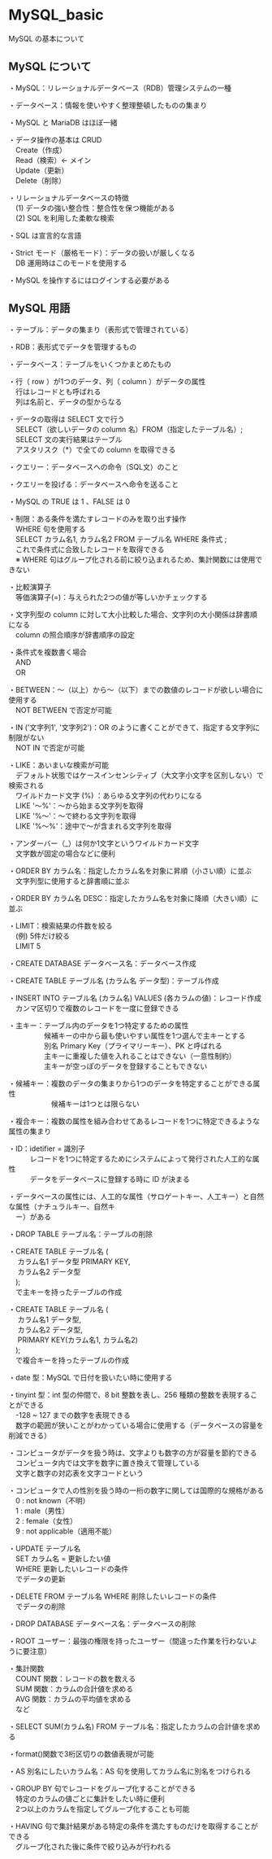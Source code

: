 # MySQL_basic
MySQL の基本について

## MySQL について
・MySQL：リレーショナルデータベース（RDB）管理システムの一種

・データベース：情報を使いやすく整理整頓したものの集まり

・MySQL と MariaDB はほぼ一緒

・データ操作の基本は CRUD  
　Create（作成）  
　Read（検索）← メイン  
　Update（更新）  
　Delete（削除）

・リレーショナルデータベースの特徴  
　(1) データの強い整合性：整合性を保つ機能がある  
　(2) SQL を利用した柔軟な検索

・SQL は宣言的な言語

・Strict モード（厳格モード）：データの扱いが厳しくなる  
　DB 運用時はこのモードを使用する

・MySQL を操作するにはログインする必要がある

## MySQL 用語
・テーブル：データの集まり（表形式で管理されている）

・RDB：表形式でデータを管理するもの

・データベース：テーブルをいくつかまとめたもの

・行（ row ）が1つのデータ、列（ column ）がデータの属性  
　行はレコードとも呼ばれる  
　列は名前と、データの型からなる

・データの取得は SELECT 文で行う  
　SELECT（欲しいデータの column 名）FROM（指定したテーブル名）;  
　SELECT 文の実行結果はテーブル  
　アスタリスク（*）で全ての column を取得できる

・クエリー：データベースへの命令（SQL文）のこと

・クエリーを投げる：データベースへ命令を送ること

・MySQL の TRUE は 1 、FALSE は 0

・制限：ある条件を満たすレコードのみを取り出す操作  
　WHERE 句を使用する  
　SELECT カラム名1, カラム名2 FROM テーブル名 WHERE 条件式 ;  
　これで条件式に合致したレコードを取得できる  
　※ WHERE 句はグループ化される前に絞り込まれるため、集計関数には使用できない

・比較演算子  
　等価演算子(=)：与えられた2つの値が等しいかチェックする

・文字列型の column に対して大小比較した場合、文字列の大小関係は辞書順になる  
　column の照合順序が辞書順序の設定

・条件式を複数書く場合  
　AND  
　OR

・BETWEEN：～（以上）から～（以下）までの数値のレコードが欲しい場合に使用する  
　NOT BETWEEN で否定が可能

・IN ('文字列1', '文字列2')：OR のように書くことができて、指定する文字列に制限がない  
　NOT IN で否定が可能

・LIKE：あいまいな検索が可能  
　デフォルト状態ではケースインセンシティブ（大文字小文字を区別しない）で検索される  
　ワイルドカード文字 (%) ：あらゆる文字列の代わりになる  
　LIKE '～%'：～から始まる文字列を取得  
　LIKE '%～'：～で終わる文字列を取得  
　LIKE '%～%'：途中で～が含まれる文字列を取得

・アンダーバー（_）は何か1文字というワイルドカード文字  
　文字数が固定の場合などに便利

・ORDER BY カラム名：指定したカラム名を対象に昇順（小さい順）に並ぶ  
　文字列型に使用すると辞書順に並ぶ

・ORDER BY カラム名 DESC：指定したカラム名を対象に降順（大きい順）に並ぶ

・LIMIT：検索結果の件数を絞る  
　(例) 5件だけ絞る  
　LIMIT 5

・CREATE DATABASE データベース名：データベース作成

・CREATE TABLE テーブル名 (カラム名 データ型)：テーブル作成

・INSERT INTO テーブル名 (カラム名) VALUES (各カラムの値)：レコード作成  
　カンマ区切りで複数のレコードを一度に登録できる

・主キー：テーブル内のデータを1つ特定するための属性  
　　　　　候補キーの中から最も使いやすい属性を1つ選んで主キーとする  
　　　　　別名 Primary Key（プライマリーキー）、PK と呼ばれる  
　　　　　主キーに重複した値を入れることはできない（一意性制約）  
　　　　　主キーが空っぽのデータを登録することもできない

・候補キー：複数のデータの集まりから1つのデータを特定することができる属性  
　　　　　　候補キーは1つとは限らない

・複合キー：複数の属性を組み合わせてあるレコードを1つに特定できるような属性の集まり

・ID：idetifier = 識別子  
　　　レコードを1つに特定するためにシステムによって発行された人工的な属性  
　　　データをデータベースに登録する時に ID が決まる

・データベースの属性には、人工的な属性（サロゲートキー、人工キー）と自然な属性（ナチュラルキー、自然キ  
　ー）がある

・DROP TABLE テーブル名：テーブルの削除

・CREATE TABLE テーブル名 (  
　    カラム名1 データ型 PRIMARY KEY,  
　    カラム名2 データ型  
　);  
　で主キーを持ったテーブルの作成

・CREATE TABLE テーブル名 (  
　    カラム名1 データ型,  
　    カラム名2 データ型,  
　    PRIMARY KEY(カラム名1, カラム名2)  
　);  
　で複合キーを持ったテーブルの作成

・date 型：MySQL で日付を扱いたい時に使用する

・tinyint 型：int 型の仲間で、8 bit 整数を表し、256 種類の整数を表現することができる  
　-128 ~ 127 までの数字を表現できる  
　数字の範囲が狭いことがわかっている場合に使用する（データベースの容量を削減できる）

・コンピュータがデータを扱う時は、文字よりも数字の方が容量を節約できる  
　コンピュータ内では文字を数字に置き換えて管理している  
　文字と数字の対応表を文字コードという

・コンピュータで人の性別を扱う時の一桁の数字に関しては国際的な規格がある  
　0 : not known（不明）  
　1 : male（男性）  
　2 : female（女性）  
　9 : not applicable（適用不能）

・UPDATE テーブル名  
　SET カラム名 = 更新したい値  
　WHERE 更新したいレコードの条件  
　でデータの更新

・DELETE FROM テーブル名 WHERE 削除したいレコードの条件  
　でデータの削除

・DROP DATABASE データベース名：データベースの削除

・ROOT ユーザー：最強の権限を持ったユーザー（間違った作業を行わないように要注意）

・集計関数  
　COUNT 関数：レコードの数を数える  
　SUM 関数：カラムの合計値を求める  
　AVG 関数：カラムの平均値を求める  
　など

・SELECT SUM(カラム名) FROM テーブル名：指定したカラムの合計値を求める

・format()関数で3桁区切りの数値表現が可能

・AS 別名にしたいカラム名：AS 句を使用してカラム名に別名をつけられる

・GROUP BY 句でレコードをグループ化することができる  
　特定のカラムの値ごとに集計をしたい時に便利  
　2つ以上のカラムを指定してグループ化することも可能

・HAVING 句で集計結果がある特定の条件を満たすものだけを取得することができる  
　グループ化された後に条件で絞り込みが行われる
